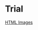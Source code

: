# Trial

<a href="https://rawgit.com/tandrone/tandrone.github.io/master/unlucky.html">HTML Images</a>
